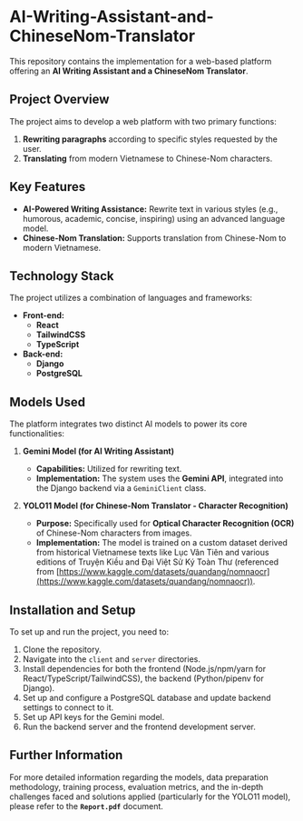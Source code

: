 # AI-Writing-Assistant-and-ChineseNom-Translator

This repository contains the implementation for a web-based platform offering an **AI Writing Assistant and a ChineseNom Translator**.

## Project Overview

The project aims to develop a web platform with two primary functions:

1.  **Rewriting paragraphs** according to specific styles requested by the user.
2.  **Translating** from modern Vietnamese to Chinese-Nom characters.

## Key Features

*   **AI-Powered Writing Assistance:** Rewrite text in various styles (e.g., humorous, academic, concise, inspiring) using an advanced language model.
*   **Chinese-Nom Translation:** Supports translation from Chinese-Nom to modern Vietnamese.

## Technology Stack

The project utilizes a combination of languages and frameworks:

*   **Front-end:**
    *   **React**
    *   **TailwindCSS**
    *   **TypeScript**
*   **Back-end:**
    *   **Django**
    *   **PostgreSQL**

## Models Used

The platform integrates two distinct AI models to power its core functionalities:

1.  **Gemini Model (for AI Writing Assistant)**
    *   **Capabilities:** Utilized for rewriting text.
    *   **Implementation:** The system uses the **Gemini API**, integrated into the Django backend via a `GeminiClient` class.

2.  **YOLO11 Model (for Chinese-Nom Translator - Character Recognition)**
    *   **Purpose:** Specifically used for **Optical Character Recognition (OCR)** of Chinese-Nom characters from images.
    *   **Implementation:** The model is trained on a custom dataset derived from historical Vietnamese texts like Lục Vân Tiên and various editions of Truyện Kiều and Đại Việt Sử Ký Toàn Thư (referenced from [https://www.kaggle.com/datasets/quandang/nomnaocr](https://www.kaggle.com/datasets/quandang/nomnaocr)).

## Installation and Setup

To set up and run the project, you need to:

1.  Clone the repository.
2.  Navigate into the `client` and `server` directories.
3.  Install dependencies for both the frontend (Node.js/npm/yarn for React/TypeScript/TailwindCSS), the backend (Python/pipenv for Django).
4.  Set up and configure a PostgreSQL database and update backend settings to connect to it.
5.  Set up API keys for the Gemini model.
6.  Run the backend server and the frontend development server.

## Further Information

For more detailed information regarding the models, data preparation methodology, training process, evaluation metrics, and the in-depth challenges faced and solutions applied (particularly for the YOLO11 model), please refer to the **`Report.pdf`** document.
